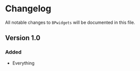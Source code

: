 # Changelog

All notable changes to `BPwidgets` will be documented in this file.

## Version 1.0

### Added
- Everything
